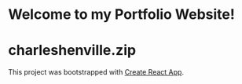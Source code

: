 # Welcome to my Portfolio Website!

# charleshenville.zip

This project was bootstrapped with [Create React App](https://github.com/facebook/create-react-app).
